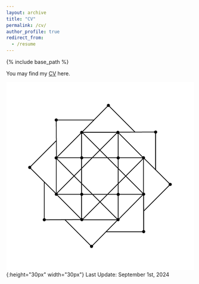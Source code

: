 ```yaml
---
layout: archive
title: "CV"
permalink: /cv/
author_profile: true
redirect_from:
  - /resume
---
```


{% include base_path %}

You may find my [CV](CV-Likun.pdf) here.<br>

![geometry](geometry.png){:height="30px" width="30px"} Last Update: September 1st, 2024